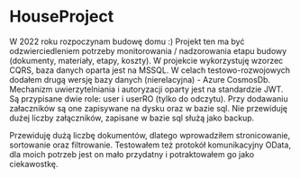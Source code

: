 # HouseProject
W 2022 roku rozpoczynam budowę domu :) Projekt ten ma być odzwierciedleniem potrzeby monitorowania / nadzorowania etapu budowy (dokumenty, materiały, etapy, koszty).
W projekcie wykorzystuję wzorzec CQRS, baza danych oparta jest na MSSQL. W celach testowo-rozwojowych dodałem drugą wersję bazy danych (nierelacyjna) - Azure CosmosDb. 
Mechanizm uwierzytelniania i autoryzacji oparty jest na standardzie JWT. Są przypisane dwie role: user i userRO (tylko do odczytu).
Przy dodawaniu załaczników są one zapisywane na dysku oraz w bazie sql. Nie przewiduję dużej liczby załączników, zapisane w bazie sql służą jako backup.

Przewiduję dużą liczbę dokumentów, dlatego wprowadziłem stronicowanie, sortowanie oraz filtrowanie. Testowałem też protokół komunikacyjny OData, dla moich potrzeb jest
on mało przydatny i potraktowałem go jako ciekawostkę.

